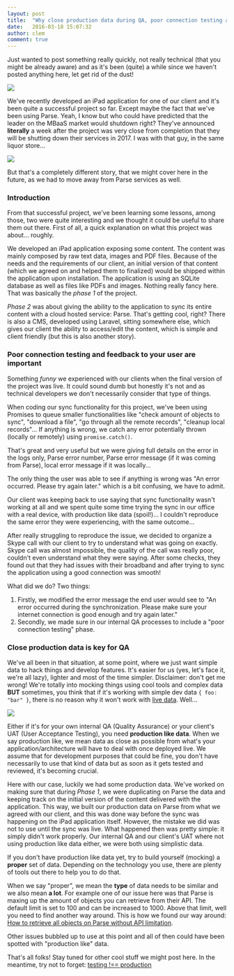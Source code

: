 ```yaml
---
layout: post
title:  "Why close production data during QA, poor connection testing and good feedback to your user are important for a mobile project"
date:   2016-03-18 15:07:32
author: clem
comment: true
---
```


Just wanted to post something really quickly, not really technical (that you might be already aware) and as it's been (quite) a while since we haven't posted anything here, let get rid of the dust!

![](http://i.imgur.com/8wHGogr.gif)

We've recently developed an iPad application for one of our client and it's been quite a successful project so far.
Except maybe the fact that we've been using Parse. Yeah, I know but who could have predicted that the leader on the MBaaS market would shutdown right?
They've announced **literally** a week after the project was very close from completion that they will be shutting down their services in 2017. I was with that guy, in the same liquor store...

![](http://s3.amazonaws.com/www.appcelerator.com.images/parse-tweet-sentiments.png)

But that's a completely different story, that we might cover here in the future, as we had to move away from Parse services as well.

### Introduction

From that successful project, we've been learning some lessons, among those, two were quite interesting and we thought it could be useful to share them out there. First of all, a quick explanation on what this project was about... roughly.

We developed an iPad application exposing some content. The content was mainly composed by raw text data, images and PDF files. Because of the needs and the requirements of our client, an initial version of that content (which we agreed on and helped them to finalized) would be shipped within the application upon installation. The application is using an SQLite database as well as files like PDFs and images. Nothing really fancy here. That was basically the *phase 1* of the project.

*Phase 2* was about giving the ability to the application to sync its entire content with a cloud hosted service: Parse. That's getting cool, right? There is also a CMS, developed using Laravel, sitting somewhere else, which gives our client the ability to access/edit the content, which is simple and client friendly (but this is also another story).

### Poor connection testing and feedback to your user are important

Something _funny_ we experienced with our clients when the final version of the project was live. It could sound dumb but honestly it's not and as technical developers we don't necessarily consider that type of things.

When coding our sync functionality for this project, we've been using Promises to queue smaller functionalities like "check amount of objects to sync", "download a file", "go through all the remote records", "cleanup local records"...
If anything is wrong, we catch any error potentially thrown (locally or remotely) using `promise.catch()`.

That's great and very useful but we were giving full details on the error in the logs only, Parse error number, Parse error message (if it was coming from Parse), local error message if it was locally...

The only thing the user was able to see if anything is wrong was "An error occurred. Please try again later." which is a bit confusing, we have to admit.

Our client was keeping back to use saying that sync functionality wasn't working at all and we spent quite some time trying the sync in our office with a real device, with production like data (spoil!)... I couldn't reproduce the same error they were experiencing, with the same outcome...

After really struggling to reproduce the issue, we decided to organize a Skype call with our client to try to understand what was going on exactly. Skype call was almost impossible, the quality of the call was really poor, couldn't even understand what they were saying. After some checks, they found out that they had issues with their broadband and after trying to sync the application using a good connection was smooth!

What did we do? Two things:

1. Firstly, we modified the error message the end user would see to "An error occurred during the synchronization. Please make sure your internet connection is good enough and try again later."
2. Secondly, we made sure in our internal QA processes to include a "poor connection testing" phase.

### Close production data is key for QA

We've all been in that situation, at some point, where we just want simple data to hack things and develop features. It's easier for us (yes, let's face it, we're all lazy), lighter and most of the time simpler. Disclaimer: don't get me wrong! We're totally into mocking things using cool tools and complex data **BUT** sometimes, you think that if it's working with simple dev data `{ foo: "bar" }`, there is no reason why it won't work with [live data](http://pastebin.com/raw/4a8V5QBB#). Well...

![](https://media4.giphy.com/media/WXtccLGTLB1NS/200_s.gif)

Either if it's for your own internal QA (Quality Assurance) or your client's UAT (User Acceptance Testing), you need **production like data**. When we say production like, we mean data as close as possible from what's your application/architecture will have to deal with once deployed live. We assume that for development purposes that could be fine, you don't have necessarily to use that kind of data but as soon as it gets tested and reviewed, it's becoming crucial.

Here with our case, luckily we had some production data. We've worked on making sure that during *Phase 1*, we were duplicating on Parse the data and keeping track on the initial version of the content delivered with the application. This way, we built our production data on Parse from what we agreed with our client, and this was done way before the sync was happening on the iPad application itself. However, the mistake we did was not to use until the sync was live. What happened then was pretty simple: it simply didn't work properly. Our internal QA and our client's UAT where not using production like data either, we were both using simplistic data.

If you don't have production like data yet, try to build yourself (mocking) a **proper** set of data. Depending on the technology you use, there are plenty of tools out there to help you to do that.

When we say "proper", we mean the **type** of data needs to be similar and we also mean **a lot**.
For example one of our issue here was that Parse is maxing up the amount of objects you can retrieve from their API. The default limit is set to 100 and can be increased to 1000. Above that limit, well you need to find another way around. This is how we found our way around: [How to retrieve all objects on Parse without API limitation](http://cyber-duck.github.io/2016/03/18/how-to-retrieve-all-objects-on-parse-without-api-limitation).

Other issues bubbled up to use at this point and all of then could have been spotted with "production like" data.

That's all folks! Stay tuned for other cool stuff we might post here. In the meantime, try not to forget: [testing !== production](http://thecodinglove.com/post/141247506660/testing-vs-production)
